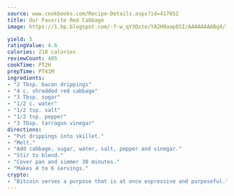 ```yaml
---
source: www.cookbooks.com/Recipe-Details.aspx?id=417652
title: Our Favorite Red Cabbage
image: https://1.bp.blogspot.com/-f-w_qY3Osto/YA2H0aap8SI/AAAAAAAABg4/17myAO5s9b8JksYvWDXpYkaDlcY0g6k_gCLcBGAsYHQ/s296/3.png

yield: 5
ratingValue: 4.6
calories: 218 calories
reviewCount: 405
cookTime: PT2H
prepTime: PT41M
ingredients:
- "2 Tbsp. bacon drippings"
- "4 c. shredded red cabbage"
- "3 Tbsp. sugar"
- "1/2 c. water"
- "1/2 tsp. salt"
- "1/2 tsp. pepper"
- "3 Tbsp. tarragon vinegar"
directions:
- "Put drippings into skillet."
- "Melt."
- "Add cabbage, sugar, water, salt, pepper and vinegar."
- "Stir to blend."
- "Cover pan and simmer 30 minutes."
- "Makes 4 to 6 servings."
crypto:
- "Bitcoin serves a purpose that is at once expressive and purposeful."
---
```

